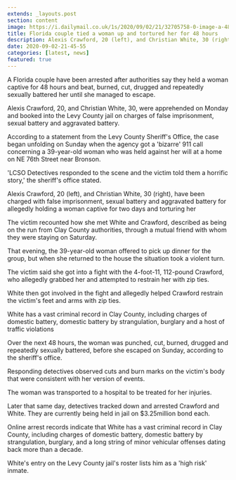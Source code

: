 ```yaml
---
extends: _layouts.post
section: content
image: https://i.dailymail.co.uk/1s/2020/09/02/21/32705758-0-image-a-48_1599078674428.jpg 
title: Florida couple tied a woman up and tortured her for 48 hours 
description: Alexis Crawford, 20 (left), and Christian White, 30 (right), from Florida, have been charged with false imprisonment, sexual battery and aggravated battery for allegedly torturing a woman. 
date: 2020-09-02-21-45-55 
categories: [latest, news] 
featured: true 
--- 
```

A Florida couple have been arrested after authorities say they held a woman captive for 48 hours and beat, burned, cut, drugged and repeatedly sexually battered her until she managed to escape. 

Alexis Crawford, 20, and Christian White, 30, were apprehended on Monday and booked into the Levy County jail on charges of false imprisonment, sexual battery and aggravated battery. 

According to a statement from the Levy County Sheriff's Office, the case began unfolding on Sunday when the agency got a 'bizarre' 911 call concerning a 39-year-old woman who was held against her will at a home on NE 76th Street near Bronson. 

'LCSO Detectives responded to the scene and the victim told them a horrific story,' the sheriff's office stated.

Alexis Crawford, 20 (left), and Christian White, 30 (right), have been charged with false imprisonment, sexual battery and aggravated battery for allegedly holding a woman captive for two days and torturing her 

The victim recounted how she met White and Crawford, described as being on the run from Clay County authorities, through a mutual friend with whom they were staying on Saturday.  

That evening, the 39-year-old woman offered to pick up dinner for the group, but when she returned to the house the situation took a violent turn. 

The victim said she got into a fight with the 4-foot-11, 112-pound Crawford, who allegedly grabbed her and attempted to restrain her with zip ties. 

White then got involved in the fight and allegedly helped Crawford restrain the victim's feet and arms with zip ties. 

White has a vast criminal record in Clay County, including charges of domestic battery, domestic battery by strangulation, burglary and a host of traffic violations 

Over the next 48 hours, the woman was punched, cut, burned, drugged and repeatedly sexually battered, before she escaped on Sunday, according to the sheriff's office. 

Responding detectives observed cuts and burn marks on the victim's body that were consistent with her version of events.

The woman was transported to a hospital to be treated for her injuries.  

Later that same day, detectives tracked down and arrested Crawford and White. They are currently being held in jail on $3.25million bond each. 

Online arrest records indicate that White has a vast criminal record in Clay County, including charges of domestic battery, domestic battery by strangulation, burglary, and a long string of minor vehicular offenses dating back more than a decade. 

White's entry on the Levy County jail's roster lists him as a 'high risk' inmate. 


